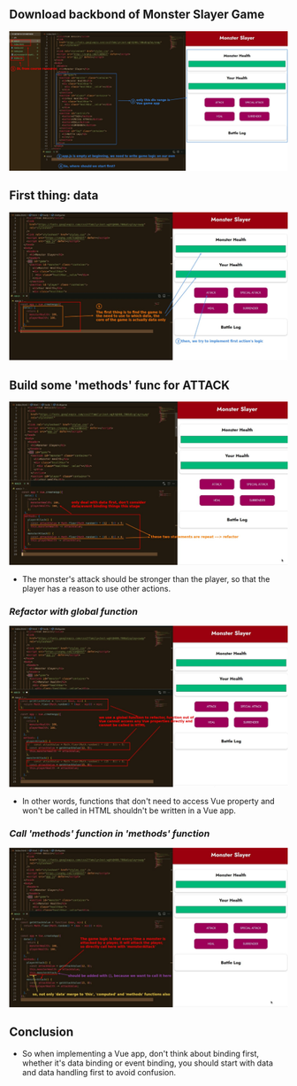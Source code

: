 ## **Download backbond of Monster Slayer Game**

![Alt dl resource ](pic/01.jpg)

## **First thing: data**

![Alt first data](pic/02.jpg)

## **Build some 'methods' func for ATTACK**

![Alt first methods func](pic/03.jpg)

- The monster's attack should be stronger than the player, so that the player has a reason to use other actions.

### _Refactor with global function_

![Alt refactor with global func](pic/04.jpg)

- In other words, functions that don't need to access Vue property and won't be called in HTML shouldn't be written in a Vue app.

### _Call 'methods' function in 'methods' function_

![Alt call 'methods' func in func](pic/05.jpg)

## **Conclusion**

- So when implementing a Vue app, don't think about binding first, whether it's data binding or event binding, you should start with data and data handling first to avoid confusion.
